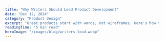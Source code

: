 ```yaml
---
title: "Why Writers Should Lead Product Development"
date: "Dec 12, 2024"
category: "Product Design"
excerpt: "Great products start with words, not wireframes. Here's how technical writers can drive the product development process from day one."
readingTime: "5 min read"
heroImage: "/images/blog/writers-lead.webp"
---
```

